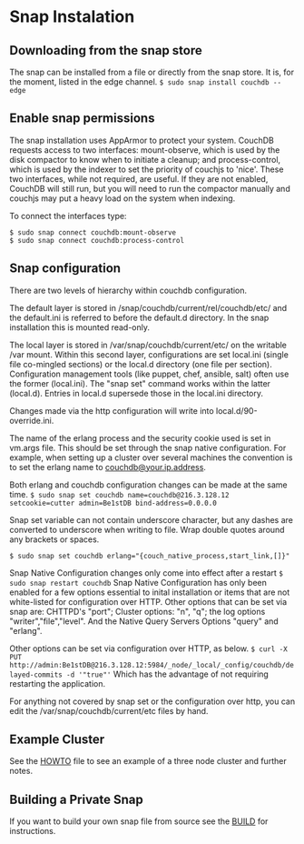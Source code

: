 # Snap Instalation

## Downloading from the snap store

The snap can be installed from a file or directly from the snap store. It is, for the moment, listed in the edge channel.
    ```
    $ sudo snap install couchdb --edge
    ```  
## Enable snap permissions

The snap installation uses AppArmor to protect your system. CouchDB requests access to two interfaces: mount-observe, which
is used by the disk compactor to know when to initiate a cleanup; and process-control, which is used by the indexer to set
the priority of couchjs to 'nice'. These two interfaces, while not required, are useful. If they are not enabled, CouchDB will
still run, but you will need to run the compactor manually and couchjs may put a heavy load on the system when indexing. 

To connect the interfaces type:
   ```
   $ sudo snap connect couchdb:mount-observe
   $ sudo snap connect couchdb:process-control
   ```
## Snap configuration

There are two levels of hierarchy within couchdb configuration. 

The default layer is stored in /snap/couchdb/current/rel/couchdb/etc/ and the default.ini is
referred to before the default.d directory. In the snap installation this is mounted read-only.

The local layer is stored in /var/snap/couchdb/current/etc/ on the writable /var mount. 
Within this second layer, configurations are set local.ini (single file co-mingled sections) or 
the local.d directory (one file per section). Configuration management tools (like puppet, chef, 
ansible, salt) often use the former (local.ini).  The "snap set" command works within the 
latter (local.d). Entries in local.d supersede those in the local.ini directory. 

Changes made via the http configuration will write into local.d/90-override.ini.

The name of the erlang process and the security cookie used is set in vm.args file.
This should be set through the snap native configuration. For example, when setting up 
a cluster over several machines the convention is to set the erlang 
name to couchdb@your.ip.address. 

Both erlang and couchdb configuration changes can be made at the same time.
    ```
    $ sudo snap set couchdb name=couchdb@216.3.128.12 setcookie=cutter admin=Be1stDB bind-address=0.0.0.0
    ```

Snap set variable can not contain underscore character, but any dashes are converted to underscore when
writing to file. Wrap double quotes around any brackets or spaces. 
   ```
   $ sudo snap set couchdb erlang="{couch_native_process,start_link,[]}"
   ```
Snap Native Configuration changes only come into effect after a restart
    ```
    $ sudo snap restart couchdb
    ```
Snap Native Configuration has only been enabled for a few options essential to inital installation or items 
that are not white-listed for configuration over HTTP.  Other options that can be set via snap are: CHTTPD's "port";
Cluster options: "n", "q"; the log options "writer","file","level". And the Native Query Servers 
Options "query" and "erlang". 

Other options can be set via configuration over HTTP, as below.
    ```
    $ curl -X PUT http://admin:Be1stDB@216.3.128.12:5984/_node/_local/_config/couchdb/delayed-commits -d '"true"'
    ```
Which has the advantage of not requiring restarting the application. 

For anything not covered by snap set or the configuration over http, you can edit 
the /var/snap/couchdb/current/etc files by hand. 

## Example Cluster

See the [HOWTO][1] file to see an example of a three node cluster and further notes. 

## Building a Private Snap

If you want to build your own snap file from source see the [BUILD][2] for instructions.

[1]: HOWTO.md
[2]: BUILD.md

